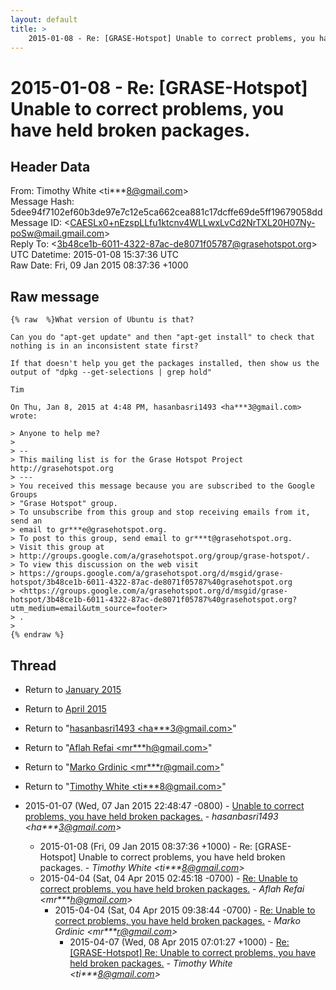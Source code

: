 ```yaml
---
layout: default
title: >
    2015-01-08 - Re: [GRASE-Hotspot] Unable to correct problems, you have held broken packages.
---
```


# 2015-01-08 - Re: [GRASE-Hotspot] Unable to correct problems, you have held broken packages.

## Header Data

From: Timothy White \<ti***8@gmail.com\><br>
Message Hash: 5dee94f7102ef60b3de97e7c12e5ca662cea881c17dcffe69de5ff19679058dd<br>
Message ID: \<CAESLx0+nEzspLLfu1ktcnv4WLLwxLvCd2NrTXL20H07Ny-poSw@mail.gmail.com\><br>
Reply To: \<3b48ce1b-6011-4322-87ac-de8071f05787@grasehotspot.org\><br>
UTC Datetime: 2015-01-08 15:37:36 UTC<br>
Raw Date: Fri, 09 Jan 2015 08:37:36 +1000<br>

## Raw message

```
{% raw  %}What version of Ubuntu is that?

Can you do "apt-get update" and then "apt-get install" to check that
nothing is in an inconsistent state first?

If that doesn't help you get the packages installed, then show us the
output of "dpkg --get-selections | grep hold"

Tim

On Thu, Jan 8, 2015 at 4:48 PM, hasanbasri1493 <ha***3@gmail.com>
wrote:

> Anyone to help me?
>
> --
> This mailing list is for the Grase Hotspot Project http://grasehotspot.org
> ---
> You received this message because you are subscribed to the Google Groups
> "Grase Hotspot" group.
> To unsubscribe from this group and stop receiving emails from it, send an
> email to gr***e@grasehotspot.org.
> To post to this group, send email to gr***t@grasehotspot.org.
> Visit this group at
> http://groups.google.com/a/grasehotspot.org/group/grase-hotspot/.
> To view this discussion on the web visit
> https://groups.google.com/a/grasehotspot.org/d/msgid/grase-hotspot/3b48ce1b-6011-4322-87ac-de8071f05787%40grasehotspot.org
> <https://groups.google.com/a/grasehotspot.org/d/msgid/grase-hotspot/3b48ce1b-6011-4322-87ac-de8071f05787%40grasehotspot.org?utm_medium=email&utm_source=footer>
> .
>
{% endraw %}
```

## Thread

+ Return to [January 2015](/archive/2015/01)
+ Return to [April 2015](/archive/2015/04)

+ Return to "[hasanbasri1493 <ha***3<span>@</span>gmail.com>](/authors/ha___3_at_gmail_com)"
+ Return to "[Aflah Refai <mr***h<span>@</span>gmail.com>](/authors/mr___h_at_gmail_com)"
+ Return to "[Marko Grdinic <mr***r<span>@</span>gmail.com>](/authors/mr___r_at_gmail_com)"
+ Return to "[Timothy White <ti***8<span>@</span>gmail.com>](/authors/ti___8_at_gmail_com)"

+ 2015-01-07 (Wed, 07 Jan 2015 22:48:47 -0800) - [Unable to correct problems, you have held broken packages.](/archive/2015/01/e1bc3d8c72e0aedfe6f6b7d95c026093566e70333319176cc25a7e898bfdc623) - _hasanbasri1493 \<ha***3@gmail.com\>_
  + 2015-01-08 (Fri, 09 Jan 2015 08:37:36 +1000) - Re: [GRASE-Hotspot] Unable to correct problems, you have held broken packages. - _Timothy White \<ti***8@gmail.com\>_
  + 2015-04-04 (Sat, 04 Apr 2015 02:45:18 -0700) - [Re: Unable to correct problems, you have held broken packages.](/archive/2015/04/6f035a584c4b7770be5f4c840fa3e98de631239c40ec94ee7ea8a574a0c819af) - _Aflah Refai \<mr***h@gmail.com\>_
    + 2015-04-04 (Sat, 04 Apr 2015 09:38:44 -0700) - [Re: Unable to correct problems, you have held broken packages.](/archive/2015/04/f04ea9787edac24acc74bafeb74e959bdeb72078a9fb8d64c1e8d13f2a30c842) - _Marko Grdinic \<mr***r@gmail.com\>_
      + 2015-04-07 (Wed, 08 Apr 2015 07:01:27 +1000) - [Re: [GRASE-Hotspot] Re: Unable to correct problems, you have held broken packages.](/archive/2015/04/e351a6a9e42ef0b9df6a6ade83478fdb2ec96bae81b054f4a75a20ca80693e7b) - _Timothy White \<ti***8@gmail.com\>_

